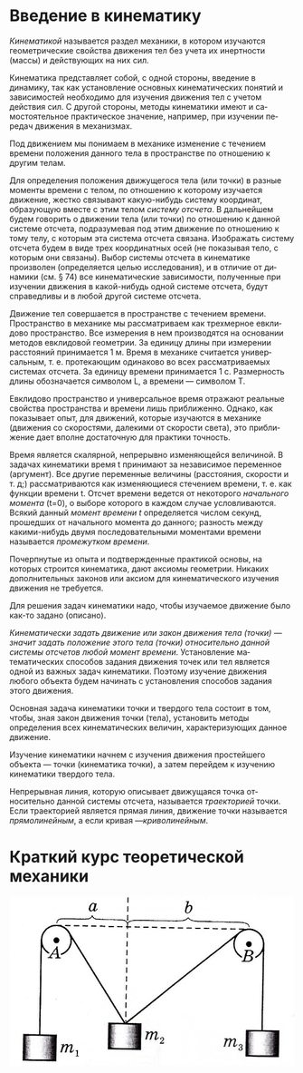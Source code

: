  # Введение в кинематику
*Кинематикой* называется раздел механики, в котором изуча­ются геометрические свойства движения тел без учета их инертно­сти (массы) и действующих на них сил. 

Кинематика представляет собой, с одной стороны, введение в динамику, так как установление основных кинематических понятий и зависимостей необходимо для изучения движения тел с учетом действия сил. С другой стороны, методы кинематики имеют и са­мостоятельное практическое значение, например, при изучении пе­редач движения в механизмах. 

Под движением мы понимаем в механике изменение с течением времени положения данного тела в пространстве по отношению к другим телам. 

Для определения положения движущегося тела (или точки) в разные моменты времени с телом, по отношению к которому изучает­ся движение, жестко связывают какую-нибудь систему координат, образующую вместе с этим телом *систему отсчета*. В дальнейшем будем говорить о движении тела (или точки) по отношению к данной системе отсчета, подразумевая под этим движение по отношению к тому телу, с которым эта система отсчета связана. Изображать сис­тему отсчета будем в виде трех координатных осей (не показывая тело, с которым они связаны). Выбор системы отсчета в кинематике произволен (определяется целью исследования), и в отличие от ди­намики (см. § 74) все кинематические зависимости, полученные при изучении движения в какой-нибудь одной системе отсчета, будут справедливы и в любой другой системе отсчета.

Движение тел совершается в пространстве с течением времени. Пространство в механике мы рассматриваем как трехмерное евкли­дово пространство. Все измерения в нем производятся на основании методов евклидовой геометрии. За единицу длины при измерении расстояний принимается 1 м. Время в механике считается универ­сальным, т. е. протекающим одинаково во всех рассматриваемых системах отсчета. За единицу времени принимается 1 с. Размерность длины обозначается символом L, а времени — символом Т. 

Евклидово пространство и универсальное время отражают реаль­ные свойства пространства и времени лишь приближенно. Однако, как показывает опыт, для движений, которые изучаются в механике (движения со скоростями, далекими от скорости света), это прибли­жение дает вполне достаточную для практики точность. 

Время является скалярной, непрерывно изменяющейся величи­ной. В задачах кинематики время t принимают за независимое пере­менное (аргумент). Все другие переменные величины (расстояния, скорости и т. д;) рассматриваются как изменяющиеся стечением вре­мени, т. е. как функции времени t. Отсчет времени ведется от не­которого *начального момента* (t=0), о выборе которого в каждом случае условливаются. Всякий данный *момент времени t* определя­ется числом секунд, прошедших от начального момента до данного; разность между какими-нибудь двумя последовательными момен­тами времени называется *промежутком времени*.

Почерпнутые из опыта и подтвержденные практикой основы, на которых строится кинематика, дают аксиомы геометрии. Никаких дополнительных законов или аксиом для кинематического изучения движения не требуется. 

Для решения задач кинематики надо, чтобы изучаемое движение было как-то задано (описано). 

*Кинематически задать движение или закон движения тела (точ­ки) — значит задать положение этого тела (точки) относительно данной системы отсчетов любой момент времени*. Установление ма­тематических способов задания движения точек или тел является одной из важных задач кинематики. Поэтому изучение движения любого объекта будем начинать с установления способов задания этого движения. 

Основная задача кинематики точки и твердого тела состоит в том, чтобы, зная закон движения точки (тела), установить методы определения всех кинематических величин, характеризующих дан­ное движение. 

Изучение кинематики начнем с изучения движения простейшего объекта — точки (кинематика точки), а затем перейдем к изучению кинематики твердого тела. 

Непрерывная линия, которую описывает движущаяся точка от­носительно данной системы отсчета, называется *траекторией* точки. Если траекторией является прямая линия, движение точки называ­ется *прямолинейным*, а если кривая —*криволинейным*.

# Краткий курс теоретической механики 
![](img/statik.png)